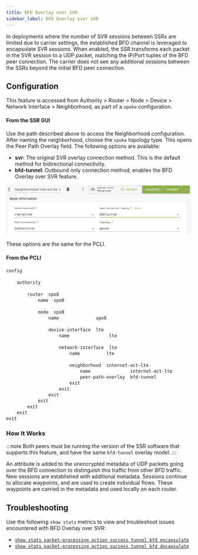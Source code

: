 ```yaml
---
title: BFD Overlay over SVR
sidebar_label: BFD Overlay over SVR
---
```


In deployments where the number of SVR sessions between SSRs are limited due to carrier settings, the established BFD channel is leveraged to encapsulate SVR sessions. When enabled, the SSR transforms each packet in the SVR session to a UDP packet, matching the IP/Port tuples of the BFD peer connection. The carrier does not see any additional sessions between the SSRs beyond the initial BFD peer connection. 

## Configuration

This feature is accessed from Authority > Router > Node > Device > Network Interface > Neighborhood, as part of a `spoke` configuration.

#### From the SSR GUI
Use the path described above to access the Neighborhood configuration. After naming the neighborhood, choose the `spoke` topology type. This opens the Peer Path Overlay field. The following options are available:

- **svr**: The original SVR overlay connection method. This is the default method for bidirectional connectivity. 
- **bfd-tunnel**: Outbound only connection method; enables the BFD Overlay over SVR feature. 

![BFD Tunnel on Neighborhood](/img/config_bfd_tunnel_gui.png)

These options are the same for the PCLI.

#### From the PCLI

```
config

    authority

        router  spo8
            name  spo8

            node  spo8
                name              spo8

                device-interface  lte
                    name               lte

                    network-interface  lte
                        name          lte

                        neighborhood  internet-act-lte
                            name               internet-act-lte
                            peer-path-overlay  bfd-tunnel
                        exit
                    exit
                exit
            exit
        exit
    exit
exit
```

### How It Works
:::note
Both peers must be running the version of the SSR software that supports this feature, and have the same `bfd-tunnel` overlay model. 
:::

An attribute is added to the unencrypted metadata of UDP packets going over the BFD connection to distinguish this traffic from other BFD traffic. New sessions are established with additional metadata. Sessions continue to allocate waypoints, and are used to create individual flows. These waypoints are carried in the metadata and used locally on each router. 

 ## Troubleshooting

 Use the following `show stats` metrics to view and troubleshoot issues encountered with BFD Overlay over SVR:

- [`show stats packet-processing action success tunnel bfd encapsulate`](cli_stats_reference.md#show-stats-packet-processing-action-success-tunnel-bfd-encapsulate)
- [`show stats packet-processing action success tunnel bfd decapsulate`](cli_stats_reference.md#show-stats-packet-processing-action-success-tunnel-bfd-decapsulate)
